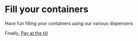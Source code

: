 <site-header />

# Fill your containers

Have fun filling your containers using our various dispensers

<sub-pages path="/products" class="mb-8 p-8" />

Finally, [Pay at the till](./pay)

<we-believe />

<footer-menu />

